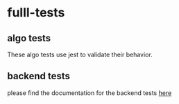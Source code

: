 # fulll-tests

## algo tests

These algo tests use jest to validate their behavior.

## backend tests
please find the documentation for the backend tests [here](https://github.com/pdeltour/fulll-tests/blob/main/backend/README.md)

